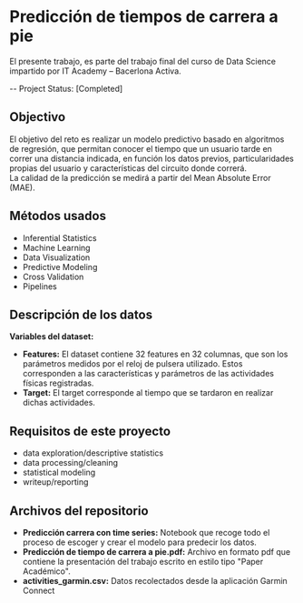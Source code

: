 # Predicción de tiempos de carrera a pie  

El presente trabajo, es parte del trabajo final del curso de Data Science impartido por IT Academy – Bacerlona Activa.  

-- Project Status: [Completed]  

## Objectivo  

El objetivo del reto es realizar un modelo predictivo basado en algoritmos de regresión, que permitan conocer el tiempo que un usuario tarde en correr una distancia indicada, en función los datos previos, particularidades propias del usuario y características del circuito donde correrá.  
La calidad de la predicción se medirá a partir del Mean Absolute Error (MAE).  

## Métodos usados  
- Inferential Statistics
- Machine Learning
- Data Visualization  
- Predictive Modeling
- Cross Validation
- Pipelines  
  
## Descripción de los datos  
**Variables del dataset:**  

- **Features:** El dataset contiene 32 features en 32 columnas, que son los parámetros medidos por el reloj de pulsera utilizado. Estos corresponden a las características y parámetros de las actividades físicas registradas.  
- **Target:** El target corresponde al tiempo que se tardaron en realizar dichas actividades.  

## Requisitos de este proyecto  

- data exploration/descriptive statistics
- data processing/cleaning
- statistical modeling
- writeup/reporting  

## Archivos del repositorio
- **Predicción carrera con time series:** Notebook que recoge todo el proceso de escoger y crear el modelo para predecir los datos.
- **Predicción de tiempo de carrera a pie.pdf:** Archivo en formato pdf que contiene la presentación del trabajo escrito en estilo tipo "Paper Académico".
- **activities_garmin.csv:** Datos recolectados desde la aplicación Garmin Connect
